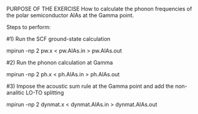 PURPOSE OF THE EXERCISE 
How to calculate the phonon frequencies of the polar semiconductor AlAs at the Gamma point.

Steps to perform:

#1) Run the SCF ground-state calculation

mpirun -np 2 pw.x < pw.AlAs.in > pw.AlAs.out

#2) Run the phonon calculation at Gamma

mpirun -np 2 ph.x < ph.AlAs.in > ph.AlAs.out

#3) Impose the acoustic sum rule at the Gamma point and add the non-analitic LO-TO splitting

mpirun -np 2 dynmat.x < dynmat.AlAs.in > dynmat.AlAs.out
